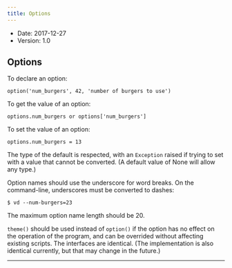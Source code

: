 ```yaml
---
title: Options
---
```


- Date: 2017-12-27
- Version: 1.0

## Options

To declare an option:

```
option('num_burgers', 42, 'number of burgers to use')
```

To get the value of an option:

```
options.num_burgers or options['num_burgers']
```

To set the value of an option:

```
options.num_burgers = 13
```

The type of the default is respected, with an `Exception` raised if trying to set with a value that cannot be converted.  (A default value of None will allow any type.)

Option names should use the underscore for word breaks.  On the command-line, underscores must be converted to dashes:

```
$ vd --num-burgers=23
```

The maximum option name length should be 20.

`theme()` should be used instead of `option()` if the option has no effect on the operation of the program, and can be overrided without affecting existing scripts.  The interfaces are identical.  (The implementation is also identical currently, but that may change in the future.)

---
